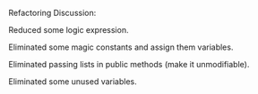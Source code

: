 Refactoring Discussion:

Reduced some logic expression.

Eliminated some magic constants and assign them variables.

Eliminated passing lists in public methods (make it unmodifiable).

Eliminated some unused variables. 

